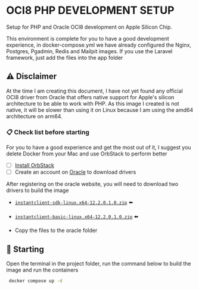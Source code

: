 # OCI8 PHP DEVELOPMENT SETUP

Setup for PHP and Oracle OCI8 development on Apple Silicon Chip.

This environment is complete for you to have a good development experience, in docker-compose.yml we have already configured the Nginx, Postgres, Pgadmin, Redis and Mailpit images.
If you use the Laravel framework, just add the files into the app folder


## ⚠️ Disclaimer

At the time I am creating this document, I have not yet found any official OCI8 driver from Oracle that offers native support for Apple's silicon architecture to be able to work with PHP.
As this image I created is not native, it will be slower than using it on Linux because I am using the amd64 architecture on arm64.

### 📋 Check list before starting

For you to have a good experience and get the most out of it, I suggest you delete Docker from your Mac and use OrbStack to perform better

- [ ]   [Install OrbStack](https://orbstack.dev/)
- [ ]   Create an account on [Oracle](https://profile.oracle.com/myprofile/account/create-account.jspx) to download drivers

After registering on the oracle website, you will need to download two drivers to build the image


-  [```instantclient-sdk-linux.x64-12.2.0.1.0.zip```](https://download.oracle.com/otn/linux/instantclient/122010/instantclient-sdk-linux.x64-12.2.0.1.0.zip?AuthParam=1695920666_406a2ab9b0fc751a0b292f01ef13ddf1)  ⬅️


-  [```instantclient-basic-linux.x64-12.2.0.1.0.zip```](https://download.oracle.com/otn/linux/instantclient/122010/instantclient-basic-linux.x64-12.2.0.1.0.zip?AuthParam=1695919676_59693b3229510d9a75df6510c90c1ff7) ⬅️

- Copy the files to the oracle folder



## 🚀 Starting

Open the terminal in the project folder, run the command below to build the image and run the containers

```bash
 docker compose up -d 
```